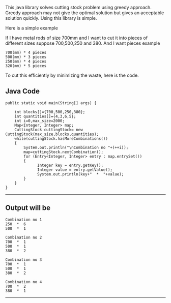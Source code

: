 This java library solves cutting stock problem using greedy approach.
Greedy approach may not give the optimal solution but gives an acceptable solution quickly.
Using this library is simple.

Here is a simple example

If I have metal rods of size 700mm and I want to cut it into pieces of different sizes suppose 700,500,250 and 380.
And I want pieces example

	700(mm) * 4 pieces
	500(mm) * 3 pieces
	250(mm) * 4 pieces
	320(mm) * 5 pieces
To cut this efficiently by minimizing the waste, here is the code.

Java Code
------------------------------------------------------
	public static void main(String[] args) {

		int blocks[]={700,500,250,380};
		int quantities[]={4,3,6,5};
		int i=0,max_size=2000;
		Map<Integer, Integer> map;
	    CuttingStock cuttingStock= new CuttingStock(max_size,blocks,quantities);
		while(cuttingStock.hasMoreCombinations())
		{
			System.out.println("\nCombination no "+(++i));
			map=cuttingStock.nextCombination();
			for (Entry<Integer, Integer> entry : map.entrySet()) 
			{
				  Integer key = entry.getKey();
				  Integer value = entry.getValue();
				  System.out.println(key+"  *  "+value);
			}
		}
	}
------------------------------------------------------
Output will be
------------------------------------------------------
	Combination no 1
	250  *  6
	500  *  1

	Combination no 2
	700  *  1
	500  *  1
	380  *  2

	Combination no 3
	700  *  1
	500  *  1
	380  *  2

	Combination no 4
	700  *  2
	380  *  1
------------------------------------------------------

